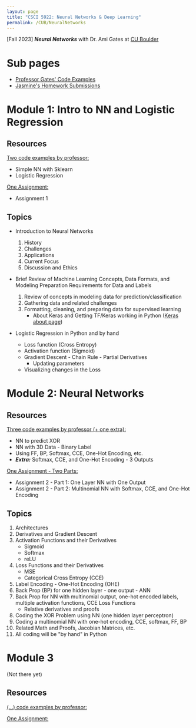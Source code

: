 ```yaml
---
layout: page
title: "CSCI 5922: Neural Networks & Deep Learning"
permalink: /CUB/NeuralNetworks
---
```


[Fall 2023] ***Neural Networks*** with Dr. Ami Gates at [CU Boulder](../../CUB.md)

# Sub pages

- [Professor Gates' Code Examples](Prof-Code-Ex.md)
- [Jasmine's Homework Submissions](JK-HW.md)

# Module 1: Intro to NN and Logistic Regression

## Resources
[Two code examples by professor:](Prof-Code-Ex.md#module-1) 

- Simple NN with Sklearn
- Logistic Regression

[One Assignment:](JK-HW.md#module-1) 

- Assignment 1

## Topics
- Introduction to Neural Networks
    1. History
    2. Challenges
    3. Applications
    4. Current Focus
    5. Discussion and Ethics

- Brief Review of Machine Learning Concepts, Data Formats, and Modeling Preparation Requirements for Data and Labels
    1. Review of concepts in modeling data for prediction/classification
    2. Gathering data and related challenges
    3. Formatting, cleaning, and preparing data for supervised learning
        - About Keras and Getting TF/Keras working in Python ([Keras about page](https://keras.io/about/))

- Logistic Regression in Python and by hand
    - Loss function (Cross Entropy)
    - Activation function (Sigmoid)
    - Gradient Descent - Chain Rule - Partial Derivatives
        - Updating parameters
    - Visualizing changes in the Loss

# Module 2: Neural Networks

## Resources
[Three code examples by professor (+ one extra):](Prof-Code-Ex.md#module-2) 

- NN to predict XOR 
- NN with 3D Data - Binary Label
- Using FF, BP, Softmax, CCE, One-Hot Encoding, etc.
- ***Extra:*** Softmax, CCE, and One-Hot Encoding - 3 Outputs

[One Assignment - Two Parts:](JK-HW.md#module-2) 

- Assignment 2 - Part 1: One Layer NN with One Output
- Assignment 2 - Part 2: Multinomial NN with Softmax, CCE, and One-Hot Encoding

## Topics

1. Architectures
2. Derivatives and Gradient Descent
3. Activation Functions and their Derivatives
    - Sigmoid
    - Softmax
    - reLU
4. Loss Functions and their Derivatives
    - MSE
    - Categorical Cross Entropy (CCE)
5. Label Encoding - One-Hot Encoding (OHE)
6. Back Prop (BP) for one hidden layer - one output - ANN
7. Back Prop for NN with multinomial output, one-hot encoded labels, multiple activation functions, CCE Loss Functions
    - Relative derivatives and proofs
8. Coding the XOR Problem using NN (one hidden layer perceptron)
9. Coding a multinomial NN with one-hot encoding, CCE, softmax, FF, BP
10. Related Math and Proofs, Jacobian Matrices, etc.
11. All coding will be "by hand" in Python

# Module 3

(Not there yet)

## Resources
[(...) code examples by professor:](Prof-Code-Ex.md#module-3) 


[One Assignment:](JK-HW.md#module-3) 